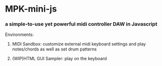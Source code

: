 # MPK-mini-js

### a simple-to-use yet powerful midi controller DAW in Javascript

Environments:

1. MIDI Sandbox: customize external midi keyboard settings and play notes/chords as         well as set drum patterns  

2. (WIP)HTML GUI Sampler: play on the keyboard
